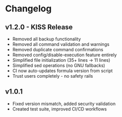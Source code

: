 # Changelog

## v1.2.0 - KISS Release
- Removed all backup functionality
- Removed all command validation and warnings
- Removed duplicate command confirmations
- Removed config/disable-execution feature entirely
- Simplified file initialization (35+ lines → 11 lines)
- Simplified sed operations (no GNU fallbacks)
- CI now auto-updates formula version from script
- Trust users completely - no safety rails

## v1.0.1
- Fixed version mismatch, added security validation
- Created test suite, improved CI/CD workflows